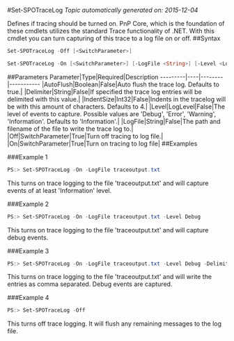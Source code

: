 #Set-SPOTraceLog
*Topic automatically generated on: 2015-12-04*

Defines if tracing should be turned on. PnP Core, which is the foundation of these cmdlets utilizes the standard Trace functionality of .NET. With this cmdlet you can turn capturing of this trace to a log file on or off.
##Syntax
```powershell
Set-SPOTraceLog -Off [<SwitchParameter>]
```


```powershell
Set-SPOTraceLog -On [<SwitchParameter>] [-LogFile <String>] [-Level <LogLevel>] [-Delimiter <String>] [-IndentSize <Int32>] [-AutoFlush <Boolean>]
```


##Parameters
Parameter|Type|Required|Description
---------|----|--------|-----------
|AutoFlush|Boolean|False|Auto flush the trace log. Defaults to true.|
|Delimiter|String|False|If specified the trace log entries will be delimited with this value.|
|IndentSize|Int32|False|Indents in the tracelog will be with this amount of characters. Defaults to 4.|
|Level|LogLevel|False|The level of events to capture. Possible values are 'Debug', 'Error', 'Warning', 'Information'. Defaults to 'Information'.|
|LogFile|String|False|The path and filename of the file to write the trace log to.|
|Off|SwitchParameter|True|Turn off tracing to log file.|
|On|SwitchParameter|True|Turn on tracing to log file|
##Examples

###Example 1
```powershell
PS:> Set-SPOTraceLog -On -LogFile traceoutput.txt
```
This turns on trace logging to the file 'traceoutput.txt' and will capture events of at least 'Information' level.

###Example 2
```powershell
PS:> Set-SPOTraceLog -On -LogFile traceoutput.txt -Level Debug
```
This turns on trace logging to the file 'traceoutput.txt' and will capture debug events.

###Example 3
```powershell
PS:> Set-SPOTraceLog -On -LogFile traceoutput.txt -Level Debug -Delimiter ","
```
This turns on trace logging to the file 'traceoutput.txt' and will write the entries as comma separated. Debug events are captured.

###Example 4
```powershell
PS:> Set-SPOTraceLog -Off
```
This turns off trace logging. It will flush any remaining messages to the log file.

